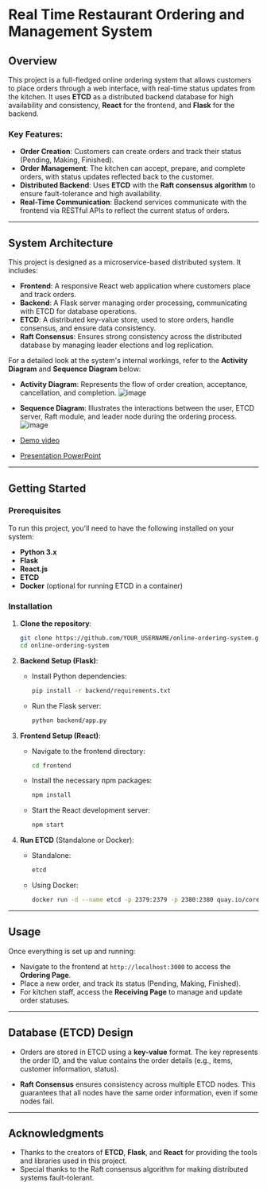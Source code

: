 # **Real Time Restaurant Ordering and Management System**

## **Overview**
This project is a full-fledged online ordering system that allows customers to place orders through a web interface, with real-time status updates from the kitchen. It uses **ETCD** as a distributed backend database for high availability and consistency, **React** for the frontend, and **Flask** for the backend.

### Key Features:
- **Order Creation**: Customers can create orders and track their status (Pending, Making, Finished).
- **Order Management**: The kitchen can accept, prepare, and complete orders, with status updates reflected back to the customer.
- **Distributed Backend**: Uses **ETCD** with the **Raft consensus algorithm** to ensure fault-tolerance and high availability.
- **Real-Time Communication**: Backend services communicate with the frontend via RESTful APIs to reflect the current status of orders.

---

## **System Architecture**
This project is designed as a microservice-based distributed system. It includes:

- **Frontend**: A responsive React web application where customers place and track orders.
- **Backend**: A Flask server managing order processing, communicating with ETCD for database operations.
- **ETCD**: A distributed key-value store, used to store orders, handle consensus, and ensure data consistency.
- **Raft Consensus**: Ensures strong consistency across the distributed database by managing leader elections and log replication.

For a detailed look at the system's internal workings, refer to the **Activity Diagram** and **Sequence Diagram** below:

- **Activity Diagram**: Represents the flow of order creation, acceptance, cancellation, and completion.
  ![image](https://github.com/yvonne90190/Real-Time-Restaurant-Ordering-and-Management-System/assets/74034659/d0411f0d-d440-413a-a96f-784f42d74ed2)


- **Sequence Diagram**: Illustrates the interactions between the user, ETCD server, Raft module, and leader node during the ordering process.
![image](https://github.com/HOSHICHEN7267/DS_RestaurantSystem/blob/master/image/Sequence%20Diagram.png)

- [Demo video](https://youtu.be/513C4WNDiVs)
- [Presentation PowerPoint](https://github.com/HOSHICHEN7267/DS_RestaurantSystem/blob/master/Introduction%20of%20Restaurant%20System.pdf)


---

## **Getting Started**

### **Prerequisites**
To run this project, you'll need to have the following installed on your system:
- **Python 3.x**
- **Flask**
- **React.js**
- **ETCD**
- **Docker** (optional for running ETCD in a container)

### **Installation**
1. **Clone the repository**:
   ```bash
   git clone https://github.com/YOUR_USERNAME/online-ordering-system.git
   cd online-ordering-system
   ```

2. **Backend Setup (Flask)**:
   - Install Python dependencies:
     ```bash
     pip install -r backend/requirements.txt
     ```
   - Run the Flask server:
     ```bash
     python backend/app.py
     ```

3. **Frontend Setup (React)**:
   - Navigate to the frontend directory:
     ```bash
     cd frontend
     ```
   - Install the necessary npm packages:
     ```bash
     npm install
     ```
   - Start the React development server:
     ```bash
     npm start
     ```

4. **Run ETCD** (Standalone or Docker):
   - Standalone:
     ```bash
     etcd
     ```
   - Using Docker:
     ```bash
     docker run -d --name etcd -p 2379:2379 -p 2380:2380 quay.io/coreos/etcd
     ```

---

## **Usage**

Once everything is set up and running:
- Navigate to the frontend at `http://localhost:3000` to access the **Ordering Page**.
- Place a new order, and track its status (Pending, Making, Finished).
- For kitchen staff, access the **Receiving Page** to manage and update order statuses.

---

## **Database (ETCD) Design**

- Orders are stored in ETCD using a **key-value** format. The key represents the order ID, and the value contains the order details (e.g., items, customer information, status).
  
- **Raft Consensus** ensures consistency across multiple ETCD nodes. This guarantees that all nodes have the same order information, even if some nodes fail.

---

## **Acknowledgments**
- Thanks to the creators of **ETCD**, **Flask**, and **React** for providing the tools and libraries used in this project.
- Special thanks to the Raft consensus algorithm for making distributed systems fault-tolerant.
